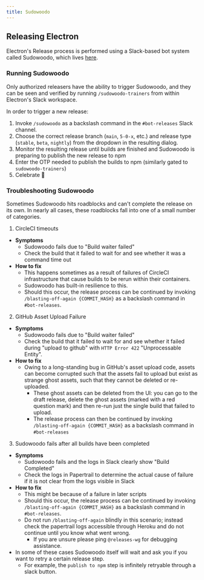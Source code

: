 ```yaml
---
title: Sudowoodo
---
```


## Releasing Electron

Electron's Release process is performed using a Slack-based bot system called Sudowoodo, which lives [here](https://github.com/electron/sudowoodo).

### Running Sudowoodo

Only authorized releasers have the ability to trigger Sudowoodo, and they can be seen and verified by running `/sudowoodo-trainers` from within Electron's Slack workspace.

In order to trigger a new release:

1. Invoke `/sudowoodo` as a backslash command in the `#bot-releases` Slack channel.
2. Choose the correct release branch (`main`, `5-0-x`, etc.) and release type (`stable`, `beta`, `nightly`) from the dropdown in the resulting dialog.
3. Monitor the resulting release until builds are finished and Sudowoodo is preparing to publish the new release to npm
4. Enter the OTP needed to publish the builds to npm (similarly gated to `sudowoodo-trainers`)
5. Celebrate 🎉

### Troubleshooting Sudowoodo

Sometimes Sudowoodo hits roadblocks and can't complete the release on its own. In nearly all cases, these roadblocks fall into one of a small number of categories.

1. CircleCI timeouts
  * **Symptoms**
    * Sudowoodo fails due to "Build waiter failed"
    * Check the build that it failed to wait for and see whether it was a command time out
  * **How to fix**
    * This happens sometimes as a result of failures of CircleCI infrastructure that cause builds to be rerun within their containers.
    * Sudowoodo has built-in resilience to this.
    * Should this occur, the release process can be continued by invoking `/blasting-off-again {COMMIT_HASH}` as a backslash command in `#bot-releases`.

2. GitHub Asset Upload Failure
  * **Symptoms**
    * Sudowoodo fails due to "Build waiter failed"
    * Check the build that it failed to wait for and see whether it failed during "upload to github" with `HTTP Error 422` "Unprocessable Entity".
  * **How to fix**
    * Owing to a long-standing bug in GitHub's asset upload code, assets can become corrupted such that the assets fail to upload but exist as strange ghost assets, such that they cannot be deleted or re-uploaded.
      * These ghost assets can be deleted from the UI: you can go to the draft release, delete the ghost assets (marked with a red question mark) and then re-run just the single build that failed to upload.
      * The release process can then be continued by invoking `/blasting-off-again {COMMIT_HASH}` as a backslash command in `#bot-releases`

3. Sudowoodo fails after all builds have been completed
  * **Symptoms**
    * Sudowoodo fails and the logs in Slack clearly show "Build Completed"
    * Check the logs in Papertrail to determine the actual cause of failure if it is not clear from the logs visible in Slack
  * **How to fix**
    * This might be because of a failure in later scripts
    * Should this occur, the release process can be continued by invoking `/blasting-off-again {COMMIT_HASH}` as a backslash command in `#bot-releases`.
    * Do not run `/blasting-off-again` blindly in this scenario; instead check the papertrail logs accessible through Heroku and do not continue until you know what went wrong.
      * If you are unsure please ping `@releases-wg` for debugging assistance.
  * In some of these cases Sudowoodo itself will wait and ask you if you want to retry a certain release step.
    * For example, the `publish to npm` step is infinitely retryable through a slack button.
